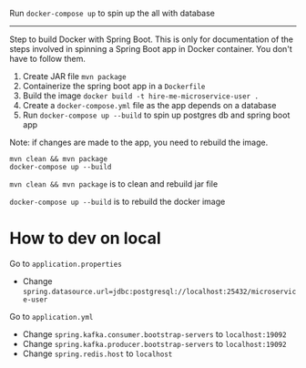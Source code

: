 Run `docker-compose up` to spin up the all with database

-----
Step to build Docker with Spring Boot. This is only for documentation of the steps involved in spinning a Spring Boot app in Docker container. You don't have to follow them.

1. Create JAR file
`mvn package`
2. Containerize the spring boot app in a `Dockerfile`
3. Build the image `docker build -t hire-me-microservice-user .`
4. Create a `docker-compose.yml` file as the app depends on a database
5. Run `docker-compose up --build` to spin up postgres db and spring boot app

Note: if changes are made to the app, you need to rebuild the image.

```
mvn clean && mvn package
docker-compose up --build
```

`mvn clean && mvn package` is to clean and rebuild jar file

`docker-compose up --build` is to rebuild the docker image

# How to dev on local

Go to `application.properties`
- Change `spring.datasource.url=jdbc:postgresql://localhost:25432/microservice-user`

Go to `application.yml`
- Change `spring.kafka.consumer.bootstrap-servers` to `localhost:19092`
- Change `spring.kafka.producer.bootstrap-servers` to `localhost:19092`
- Change `spring.redis.host` to `localhost`

